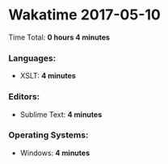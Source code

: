 # Wakatime 2017-05-10

Time Total: **0 hours 4 minutes**

### Languages:
- XSLT: **4 minutes** 

### Editors:
- Sublime Text: **4 minutes** 

### Operating Systems:
- Windows: **4 minutes** 

